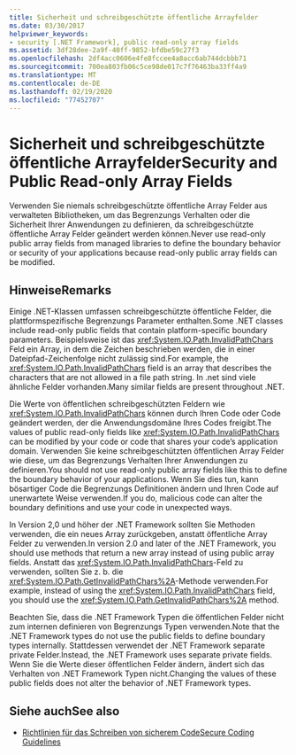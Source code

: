 ```yaml
---
title: Sicherheit und schreibgeschützte öffentliche Arrayfelder
ms.date: 03/30/2017
helpviewer_keywords:
- security [.NET Framework], public read-only array fields
ms.assetid: 3df28dee-2a9f-40ff-9852-bfdbe59c27f3
ms.openlocfilehash: 2df4acc0606e4fe8fccee4a8acc6ab744dcbbb71
ms.sourcegitcommit: 700ea803fb06c5ce98de017c7f76463ba33ff4a9
ms.translationtype: MT
ms.contentlocale: de-DE
ms.lasthandoff: 02/19/2020
ms.locfileid: "77452707"
---
```

# <a name="security-and-public-read-only-array-fields"></a><span data-ttu-id="b0002-102">Sicherheit und schreibgeschützte öffentliche Arrayfelder</span><span class="sxs-lookup"><span data-stu-id="b0002-102">Security and Public Read-only Array Fields</span></span>
<span data-ttu-id="b0002-103">Verwenden Sie niemals schreibgeschützte öffentliche Array Felder aus verwalteten Bibliotheken, um das Begrenzungs Verhalten oder die Sicherheit Ihrer Anwendungen zu definieren, da schreibgeschützte öffentliche Array Felder geändert werden können.</span><span class="sxs-lookup"><span data-stu-id="b0002-103">Never use read-only public array fields from managed libraries to define the boundary behavior or security of your applications because read-only public array fields can be modified.</span></span>  
  
## <a name="remarks"></a><span data-ttu-id="b0002-104">Hinweise</span><span class="sxs-lookup"><span data-stu-id="b0002-104">Remarks</span></span>  

<span data-ttu-id="b0002-105">Einige .NET-Klassen umfassen schreibgeschützte öffentliche Felder, die plattformspezifische Begrenzungs Parameter enthalten.</span><span class="sxs-lookup"><span data-stu-id="b0002-105">Some .NET classes include read-only public fields that contain platform-specific boundary parameters.</span></span> <span data-ttu-id="b0002-106">Beispielsweise ist das <xref:System.IO.Path.InvalidPathChars> Feld ein Array, in dem die Zeichen beschrieben werden, die in einer Dateipfad-Zeichenfolge nicht zulässig sind.</span><span class="sxs-lookup"><span data-stu-id="b0002-106">For example, the <xref:System.IO.Path.InvalidPathChars> field is an array that describes the characters that are not allowed in a file path string.</span></span> <span data-ttu-id="b0002-107">In .net sind viele ähnliche Felder vorhanden.</span><span class="sxs-lookup"><span data-stu-id="b0002-107">Many similar fields are present throughout .NET.</span></span>  
  
 <span data-ttu-id="b0002-108">Die Werte von öffentlichen schreibgeschützten Feldern wie <xref:System.IO.Path.InvalidPathChars> können durch Ihren Code oder Code geändert werden, der die Anwendungsdomäne Ihres Codes freigibt.</span><span class="sxs-lookup"><span data-stu-id="b0002-108">The values of public read-only fields like <xref:System.IO.Path.InvalidPathChars> can be modified by your code or code that shares your code’s application domain.</span></span>  <span data-ttu-id="b0002-109">Verwenden Sie keine schreibgeschützten öffentlichen Array Felder wie diese, um das Begrenzungs Verhalten Ihrer Anwendungen zu definieren.</span><span class="sxs-lookup"><span data-stu-id="b0002-109">You should not use read-only public array fields like this to define the boundary behavior of your applications.</span></span>  <span data-ttu-id="b0002-110">Wenn Sie dies tun, kann bösartiger Code die Begrenzungs Definitionen ändern und Ihren Code auf unerwartete Weise verwenden.</span><span class="sxs-lookup"><span data-stu-id="b0002-110">If you do, malicious code can alter the boundary definitions and use your code in unexpected ways.</span></span>  
  
 <span data-ttu-id="b0002-111">In Version 2,0 und höher der .NET Framework sollten Sie Methoden verwenden, die ein neues Array zurückgeben, anstatt öffentliche Array Felder zu verwenden.</span><span class="sxs-lookup"><span data-stu-id="b0002-111">In version 2.0 and later of the .NET Framework, you should use methods that return a new array instead of using public array fields.</span></span>  <span data-ttu-id="b0002-112">Anstatt das <xref:System.IO.Path.InvalidPathChars>-Feld zu verwenden, sollten Sie z. b. die <xref:System.IO.Path.GetInvalidPathChars%2A>-Methode verwenden.</span><span class="sxs-lookup"><span data-stu-id="b0002-112">For example, instead of using the <xref:System.IO.Path.InvalidPathChars> field, you should use the <xref:System.IO.Path.GetInvalidPathChars%2A> method.</span></span>  
  
 <span data-ttu-id="b0002-113">Beachten Sie, dass die .NET Framework Typen die öffentlichen Felder nicht zum internen definieren von Begrenzungs Typen verwenden.</span><span class="sxs-lookup"><span data-stu-id="b0002-113">Note that the .NET Framework types do not use the public fields to define boundary types internally.</span></span>  <span data-ttu-id="b0002-114">Stattdessen verwendet der .NET Framework separate private Felder.</span><span class="sxs-lookup"><span data-stu-id="b0002-114">Instead, the .NET Framework uses separate private fields.</span></span>  <span data-ttu-id="b0002-115">Wenn Sie die Werte dieser öffentlichen Felder ändern, ändert sich das Verhalten von .NET Framework Typen nicht.</span><span class="sxs-lookup"><span data-stu-id="b0002-115">Changing the values of these public fields does not alter the behavior of .NET Framework types.</span></span>  
  
## <a name="see-also"></a><span data-ttu-id="b0002-116">Siehe auch</span><span class="sxs-lookup"><span data-stu-id="b0002-116">See also</span></span>

- [<span data-ttu-id="b0002-117">Richtlinien für das Schreiben von sicherem Code</span><span class="sxs-lookup"><span data-stu-id="b0002-117">Secure Coding Guidelines</span></span>](../../standard/security/secure-coding-guidelines.md)
